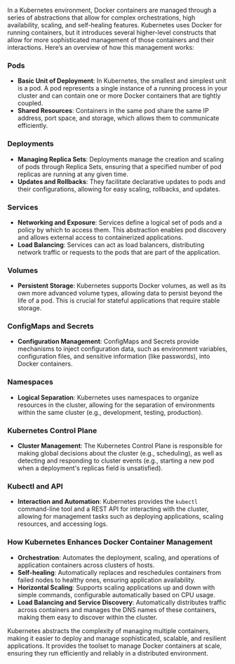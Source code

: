 In a Kubernetes environment, Docker containers are managed through a series of abstractions that allow for complex orchestrations, high availability, scaling, and self-healing features. Kubernetes uses Docker for running containers, but it introduces several higher-level constructs that allow for more sophisticated management of those containers and their interactions. Here’s an overview of how this management works:

### Pods

- **Basic Unit of Deployment**: In Kubernetes, the smallest and simplest unit is a pod. A pod represents a single instance of a running process in your cluster and can contain one or more Docker containers that are tightly coupled.
- **Shared Resources**: Containers in the same pod share the same IP address, port space, and storage, which allows them to communicate efficiently.

### Deployments

- **Managing Replica Sets**: Deployments manage the creation and scaling of pods through Replica Sets, ensuring that a specified number of pod replicas are running at any given time.
- **Updates and Rollbacks**: They facilitate declarative updates to pods and their configurations, allowing for easy scaling, rollbacks, and updates.

### Services

- **Networking and Exposure**: Services define a logical set of pods and a policy by which to access them. This abstraction enables pod discovery and allows external access to containerized applications.
- **Load Balancing**: Services can act as load balancers, distributing network traffic or requests to the pods that are part of the application.

### Volumes

- **Persistent Storage**: Kubernetes supports Docker volumes, as well as its own more advanced volume types, allowing data to persist beyond the life of a pod. This is crucial for stateful applications that require stable storage.

### ConfigMaps and Secrets

- **Configuration Management**: ConfigMaps and Secrets provide mechanisms to inject configuration data, such as environment variables, configuration files, and sensitive information (like passwords), into Docker containers.

### Namespaces

- **Logical Separation**: Kubernetes uses namespaces to organize resources in the cluster, allowing for the separation of environments within the same cluster (e.g., development, testing, production).

### Kubernetes Control Plane

- **Cluster Management**: The Kubernetes Control Plane is responsible for making global decisions about the cluster (e.g., scheduling), as well as detecting and responding to cluster events (e.g., starting a new pod when a deployment's replicas field is unsatisfied).

### Kubectl and API

- **Interaction and Automation**: Kubernetes provides the `kubectl` command-line tool and a REST API for interacting with the cluster, allowing for management tasks such as deploying applications, scaling resources, and accessing logs.

### How Kubernetes Enhances Docker Container Management

- **Orchestration**: Automates the deployment, scaling, and operations of application containers across clusters of hosts.
- **Self-healing**: Automatically replaces and reschedules containers from failed nodes to healthy ones, ensuring application availability.
- **Horizontal Scaling**: Supports scaling applications up and down with simple commands, configurable automatically based on CPU usage.
- **Load Balancing and Service Discovery**: Automatically distributes traffic across containers and manages the DNS names of these containers, making them easy to discover within the cluster.

Kubernetes abstracts the complexity of managing multiple containers, making it easier to deploy and manage sophisticated, scalable, and resilient applications. It provides the toolset to manage Docker containers at scale, ensuring they run efficiently and reliably in a distributed environment.